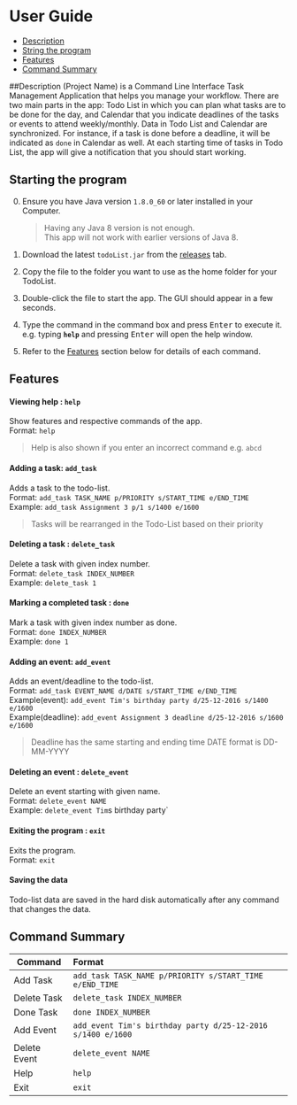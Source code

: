 # User Guide

* [Description](#description)
* [String the program](#starting-the-program)
* [Features](#features)
* [Command Summary](#command-summary)

##Description
(Project Name) is a Command Line Interface Task Management Application that helps you manage your workflow. There are two main parts in the app: Todo List in which you can plan what tasks are to be done for the day, and Calendar that you indicate deadlines of the tasks or events to attend weekly/monthly. Data in Todo List and Calendar are synchronized. For instance, if a task is done before a deadline, it will be indicated as `done` in Calendar as well. At each starting time of tasks in Todo List, the app will give a notification that you should start working.

## Starting the program

0. Ensure you have Java version `1.8.0_60` or later installed in your Computer.<br>
   > Having any Java 8 version is not enough. <br>
   This app will not work with earlier versions of Java 8.
   
1. Download the latest `todoList.jar` from the [releases](../../../releases) tab.
2. Copy the file to the folder you want to use as the home folder for your TodoList.
3. Double-click the file to start the app. The GUI should appear in a few seconds. 
4. Type the command in the command box and press <kbd>Enter</kbd> to execute it.<br>
   e.g. typing **`help`** and pressing <kbd>Enter</kbd> will open the help window. 
5. Refer to the [Features](#features) section below for details of each command.<br>

## Features

#### Viewing help : `help`
Show features and respective commands of the app.<br>
Format: `help`

> Help is also shown if you enter an incorrect command e.g. `abcd`

#### Adding a task: `add_task`
Adds a task to the todo-list.<br>
Format: `add_task TASK_NAME p/PRIORITY s/START_TIME e/END_TIME`<br>
Example: `add_task Assignment 3 p/1 s/1400 e/1600`

> Tasks will be rearranged in the Todo-List based on their priority

#### Deleting a task : `delete_task`
Delete a task with given index number.<br>
Format: `delete_task INDEX_NUMBER`<br>
Example: `delete_task 1`

#### Marking a completed task : `done`
Mark a task with given index number as done.<br>
Format: `done INDEX_NUMBER`<br>
Example: `done 1`


#### Adding an event: `add_event`
Adds an event/deadline to the todo-list.<br>
Format: `add_task EVENT_NAME d/DATE s/START_TIME e/END_TIME`<br>
Example(event): `add_event Tim's birthday party d/25-12-2016 s/1400 e/1600`<br>
Example(deadline): `add_event Assignment 3 deadline d/25-12-2016 s/1600 e/1600`

> Deadline has the same starting and ending time
> DATE format is DD-MM-YYYY

#### Deleting an event : `delete_event`
Delete an event starting with given name.<br>
Format: `delete_event NAME`<br>
Example: `delete_event Tim`s birthday party`

#### Exiting the program : `exit`
Exits the program.<br>
Format: `exit`  

#### Saving the data
Todo-list data are saved in the hard disk automatically after any command that changes the data.<br>


## Command Summary

Command | Format  
------------------ | :-------- 
Add Task	| `add_task TASK_NAME p/PRIORITY s/START_TIME e/END_TIME`
Delete Task	| `delete_task INDEX_NUMBER`
Done Task	| `done INDEX_NUMBER`
Add Event	| `add_event Tim's birthday party d/25-12-2016 s/1400 e/1600`
Delete Event	| `delete_event NAME`
Help		| `help`
Exit		| `exit`



